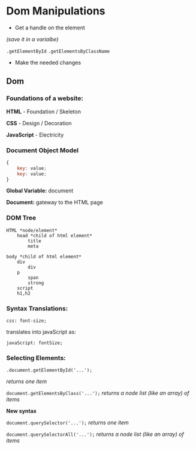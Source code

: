 # Dom Manipulations

* Get a handle on the element

*(save it in a varialbe)*

`.getElementById`
`.getElementsByClassName`

* Make the needed changes

## Dom

### Foundations of a website:

**HTML** - Foundation / Skeleton

**CSS** - Design / Decoration

**JavaScript** - Electricity


### Document Object Model

```javascript
{
	key: value;
	key: value;
}
```

**Global Variable:** document

**Document:** gateway to the HTML page


### DOM Tree

	HTML *node/element*
		head *child of html element*
			title
			meta

	body *child of html element*
		div
			div
		p
			span
			strong
		script
		h1,h2


### Syntax Translations:

`css: font-size;`

translates into javaScript as:

`javaScript: fontSize;`

### Selecting Elements:

`.document.getElementById('...');`

*returns one item*

`document.getElementsByClass('...');`
*returns a node list (like an array) of items*

**New syntax**

`document.querySelector('...');`
*returns one item*

`document.querySelectorAll('...');`
*returns a node list (like an array) of items*
